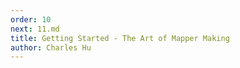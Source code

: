 ```yaml
---
order: 10
next: 11.md
title: Getting Started - The Art of Mapper Making
author: Charles Hu
---
```



